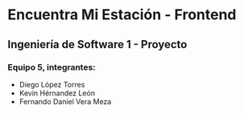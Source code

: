 # Encuentra Mi Estación - Frontend

## Ingeniería de Software 1 - Proyecto

### Equipo 5, integrantes:

- Diego López Torres
- Kevin Hérnandez León
- Fernando Daniel Vera Meza

